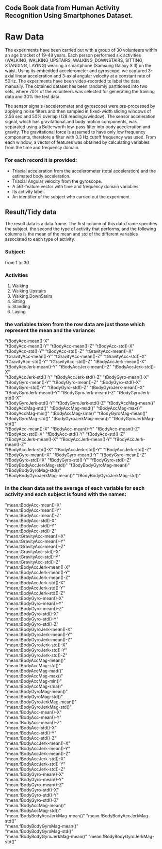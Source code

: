 ##  Code Book data from Human Activity Recognition Using Smartphones Dataset.

Raw Data
======================================

The experiments have been carried out with a group of 30 volunteers within an age bracket of 19-48 years. Each person performed six activities (WALKING, WALKING_UPSTAIRS, WALKING_DOWNSTAIRS, SITTING, STANDING, LAYING) wearing a smartphone (Samsung Galaxy S II) on the waist. Using its embedded accelerometer and gyroscope, we captured 3-axial linear acceleration and 3-axial angular velocity at a constant rate of 50Hz. The experiments have been video-recorded to label the data manually. The obtained dataset has been randomly partitioned into two sets, where 70% of the volunteers was selected for generating the training data and 30% the test data. 

The sensor signals (accelerometer and gyroscope) were pre-processed by applying noise filters and then sampled in fixed-width sliding windows of 2.56 sec and 50% overlap (128 readings/window). The sensor acceleration signal, which has gravitational and body motion components, was separated using a Butterworth low-pass filter into body acceleration and gravity. The gravitational force is assumed to have only low frequency components, therefore a filter with 0.3 Hz cutoff frequency was used. From each window, a vector of features was obtained by calculating variables from the time and frequency domain.

### For each record it is provided:

- Triaxial acceleration from the accelerometer (total acceleration) and the estimated body acceleration.
- Triaxial Angular velocity from the gyroscope. 
- A 561-feature vector with time and frequency domain variables. 
- Its activity label. 
- An identifier of the subject who carried out the experiment.

## Result/Tidy data

The result data is a data.frame. The first column of this data.frame specifies the subject, the second the type of activity that performs, and the following columns is the mean of the mean and std of the different variables associated to each type of activity.

### Subject: 
from 1 to 30

### Activities
1. Walking
2. Walking.Upstairs
3. Walking.DownStairs
4. Sitting
5. Standing
6. Laying 

### the variables taken from the row data are just those which represent the mean and the variance:
"tBodyAcc-mean()-X"          
"tBodyAcc-mean()-Y"           "tBodyAcc-mean()-Z"           "tBodyAcc-std()-X"           
 "tBodyAcc-std()-Y"            "tBodyAcc-std()-Z"            "tGravityAcc-mean()-X"       
 "tGravityAcc-mean()-Y"        "tGravityAcc-mean()-Z"        "tGravityAcc-std()-X"        
 "tGravityAcc-std()-Y"         "tGravityAcc-std()-Z"         "tBodyAccJerk-mean()-X"      
 "tBodyAccJerk-mean()-Y"       "tBodyAccJerk-mean()-Z"       "tBodyAccJerk-std()-X"       
 "tBodyAccJerk-std()-Y"        "tBodyAccJerk-std()-Z"        "tBodyGyro-mean()-X"         
 "tBodyGyro-mean()-Y"          "tBodyGyro-mean()-Z"          "tBodyGyro-std()-X"          
 "tBodyGyro-std()-Y"           "tBodyGyro-std()-Z"           "tBodyGyroJerk-mean()-X"     
 "tBodyGyroJerk-mean()-Y"      "tBodyGyroJerk-mean()-Z"      "tBodyGyroJerk-std()-X"      
 "tBodyGyroJerk-std()-Y"       "tBodyGyroJerk-std()-Z"       "tBodyAccMag-mean()"         
 "tBodyAccMag-std()"           "tBodyAccMag-mad()"           "tBodyAccMag-max()"          
  "tBodyAccMag-min()"           "tBodyAccMag-sma()"           "tBodyGyroMag-mean()"        
  "tBodyGyroMag-std()"          "tBodyGyroJerkMag-mean()"     "tBodyGyroJerkMag-std()"     
  "fBodyAcc-mean()-X"           "fBodyAcc-mean()-Y"           "fBodyAcc-mean()-Z"          
  "fBodyAcc-std()-X"            "fBodyAcc-std()-Y"            "fBodyAcc-std()-Z"           
  "fBodyAccJerk-mean()-X"       "fBodyAccJerk-mean()-Y"       "fBodyAccJerk-mean()-Z"      
  "fBodyAccJerk-std()-X"        "fBodyAccJerk-std()-Y"        "fBodyAccJerk-std()-Z"       
  "fBodyGyro-mean()-X"          "fBodyGyro-mean()-Y"          "fBodyGyro-mean()-Z"         
  "fBodyGyro-std()-X"           "fBodyGyro-std()-Y"           "fBodyGyro-std()-Z"          
  "fBodyBodyAccJerkMag-std()"   "fBodyBodyGyroMag-mean()"     "fBodyBodyGyroMag-std()"     
  "fBodyBodyGyroJerkMag-mean()" "fBodyBodyGyroJerkMag-std()" 
  
### In the clean data set the  average of each variable for each activity and each subject is found with the names: 
 "mean.tBodyAcc-mean()-X"           
 "mean.tBodyAcc-mean()-Y"          
 "mean.tBodyAcc-mean()-Z"           
 "mean.tBodyAcc-std()-X"           
 "mean.tBodyAcc-std()-Y"           
 "mean.tBodyAcc-std()-Z"           
 "mean.tGravityAcc-mean()-X"       
 "mean.tGravityAcc-mean()-Y"       
 "mean.tGravityAcc-mean()-Z"       
 "mean.tGravityAcc-std()-X"        
 "mean.tGravityAcc-std()-Y"        
 "mean.tGravityAcc-std()-Z"        
 "mean.tBodyAccJerk-mean()-X"     
 "mean.tBodyAccJerk-mean()-Y"      
 "mean.tBodyAccJerk-mean()-Z"      
 "mean.tBodyAccJerk-std()-X"       
 "mean.tBodyAccJerk-std()-Y"       
 "mean.tBodyAccJerk-std()-Z"       
 "mean.tBodyGyro-mean()-X"          
 "mean.tBodyGyro-mean()-Y"         
 "mean.tBodyGyro-mean()-Z"         
 "mean.tBodyGyro-std()-X"          
"mean.tBodyGyro-std()-Y"          
 "mean.tBodyGyro-std()-Z"          
 "mean.tBodyGyroJerk-mean()-X"      
 "mean.tBodyGyroJerk-mean()-Y"     
 "mean.tBodyGyroJerk-mean()-Z"      
 "mean.tBodyGyroJerk-std()-X"      
 "mean.tBodyGyroJerk-std()-Y"       
 "mean.tBodyGyroJerk-std()-Z"      
 "mean.tBodyAccMag-mean()"          
 "mean.tBodyAccMag-std()"          
 "mean.tBodyAccMag-mad()"           
 "mean.tBodyAccMag-max()"          
 "mean.tBodyAccMag-min()"          
 "mean.tBodyAccMag-sma()"          
 "mean.tBodyGyroMag-mean()"         
 "mean.tBodyGyroMag-std()"         
 "mean.tBodyGyroJerkMag-mean()"    
 "mean.tBodyGyroJerkMag-std()"     
 "mean.fBodyAcc-mean()-X"           
 "mean.fBodyAcc-mean()-Y"          
 "mean.fBodyAcc-mean()-Z"           
 "mean.fBodyAcc-std()-X"           
 "mean.fBodyAcc-std()-Y"            
 "mean.fBodyAcc-std()-Z"           
 "mean.fBodyAccJerk-mean()-X"       
 "mean.fBodyAccJerk-mean()-Y"      
 "mean.fBodyAccJerk-mean()-Z"       
 "mean.fBodyAccJerk-std()-X"       
 "mean.fBodyAccJerk-std()-Y"        
 "mean.fBodyAccJerk-std()-Z"       
 "mean.fBodyGyro-mean()-X"          
 "mean.fBodyGyro-mean()-Y"         
  "mean.fBodyGyro-mean()-Z"          
  "mean.fBodyGyro-std()-X"          
 "mean.fBodyGyro-std()-Y"           
 "mean.fBodyGyro-std()-Z"          
 "mean.fBodyAccMag-mean()"          
 "mean.fBodyAccMag-std()"          
 "mean.fBodyBodyAccJerkMag-mean()" 
 "mean.fBodyBodyAccJerkMag-std()"  
 "mean.fBodyBodyGyroMag-mean()"    
 "mean.fBodyBodyGyroMag-std()"     
 "mean.fBodyBodyGyroJerkMag-mean()" 
 "mean.fBodyBodyGyroJerkMag-std()" 